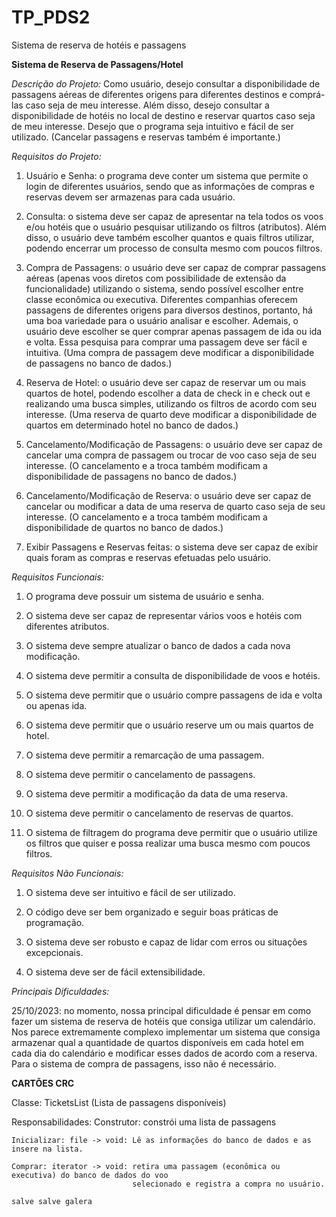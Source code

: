 # TP_PDS2
Sistema de reserva de hotéis e passagens

**Sistema de Reserva de Passagens/Hotel**

*Descrição do Projeto:*
Como usuário, desejo consultar a disponibilidade de passagens aéreas de diferentes 
origens para diferentes destinos e comprá-las caso seja de meu interesse. Além disso,
 desejo consultar a disponibilidade de hotéis no local de destino e reservar quartos 
 caso seja de meu interesse. Desejo que o programa seja intuitivo e fácil de ser utilizado. 
 (Cancelar passagens e reservas também é importante.) 

*Requisitos do Projeto:*

1.	Usuário e Senha: o programa deve conter um sistema que permite o login de diferentes 
usuários, sendo que as informações de compras e reservas devem ser armazenas para cada usuário.

2.	Consulta: o sistema deve ser capaz de apresentar na tela todos os voos e/ou hotéis que 
o usuário pesquisar utilizando os filtros (atributos). Além disso, o usuário deve também escolher 
quantos e quais filtros utilizar, podendo encerrar um processo de consulta mesmo com poucos filtros.

3.	Compra de Passagens: o usuário deve ser capaz de comprar passagens aéreas (apenas voos 
diretos com possibilidade de extensão da funcionalidade) utilizando o sistema, sendo possível 
escolher entre classe econômica ou executiva. Diferentes companhias oferecem passagens de diferentes 
origens para diversos destinos, portanto, há uma boa variedade para o usuário analisar e escolher. 
Ademais, o usuário deve escolher se quer comprar apenas passagem de ida ou ida e volta. Essa pesquisa 
para comprar uma passagem deve ser fácil e intuitiva. (Uma compra de passagem deve modificar a 
disponibilidade de passagens no banco de dados.)



4.	Reserva de Hotel: o usuário deve ser capaz de reservar um ou mais quartos de hotel, podendo 
escolher a data de check in e check out e realizando uma busca simples, utilizando os filtros de 
acordo com seu interesse. (Uma reserva de quarto deve modificar a disponibilidade de quartos em 
determinado hotel no banco de dados.)

5.	Cancelamento/Modificação de Passagens: o usuário deve ser capaz de cancelar uma compra de 
passagem ou trocar de voo caso seja de seu interesse. (O cancelamento e a troca também modificam 
a disponibilidade de passagens no banco de dados.)


6.	Cancelamento/Modificação de Reserva: o usuário deve ser capaz de cancelar ou modificar a data 
de uma reserva de quarto caso seja de seu interesse. (O cancelamento e a troca também modificam a 
disponibilidade de quartos no banco de dados.)

7.	Exibir Passagens e Reservas feitas: o sistema deve ser capaz de exibir quais foram as compras e 
reservas efetuadas pelo usuário.

*Requisitos Funcionais:*

1.	O programa deve possuir um sistema de usuário e senha.

2.	O sistema deve ser capaz de representar vários voos e hotéis com diferentes atributos.
3.	O sistema deve sempre atualizar o banco de dados a cada nova modificação.

4.	O sistema deve permitir a consulta de disponibilidade de voos e hotéis.

5.	O sistema deve permitir que o usuário compre passagens de ida e volta ou apenas ida.
6.	O sistema deve permitir que o usuário reserve um ou mais quartos de hotel.

7.	O sistema deve permitir a remarcação de uma passagem.
8.	O sistema deve permitir o cancelamento de passagens.

9.	O sistema deve permitir a modificação da data de uma reserva.
10.	O sistema deve permitir o cancelamento de reservas de quartos.

11.	O sistema de filtragem do programa deve permitir que o usuário utilize os filtros que quiser e 
possa realizar uma busca mesmo com poucos filtros.


*Requisitos Não Funcionais:*

1.	O sistema deve ser intuitivo e fácil de ser utilizado.

2.	O código deve ser bem organizado e seguir boas práticas de programação.

3.	O sistema deve ser robusto e capaz de lidar com erros ou situações excepcionais.

4.	O sistema deve ser de fácil extensibilidade. 


*Principais Dificuldades:*

25/10/2023: no momento, nossa principal dificuldade é pensar em como fazer um sistema de reserva de 
hotéis que consiga utilizar um calendário. Nos parece extremamente complexo implementar um sistema 
que consiga armazenar qual a quantidade de quartos disponíveis em cada hotel em cada dia do calendário 
e modificar esses dados de acordo com a reserva. Para o sistema de compra de passagens, isso não é 
necessário.



**CARTÕES CRC**

Classe: TicketsList (Lista de passagens disponíveis)

Responsabilidades:
    Construtor: constrói uma lista de passagens

    Inicializar: file -> void: Lê as informações do banco de dados e as insere na lista.

    Comprar: iterator -> void: retira uma passagem (econômica ou executiva) do banco de dados do voo 
                               selecionado e registra a compra no usuário.

    salve salve galera




    
